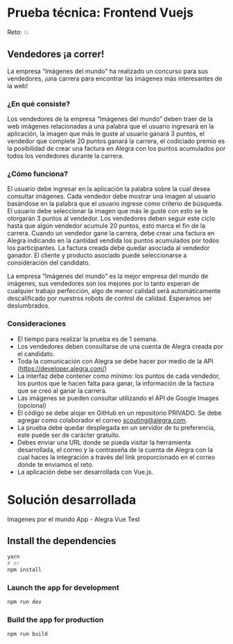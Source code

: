 # Prueba técnica: Frontend Vuejs

Reto: 💥
## Vendedores ¡a correr!
La empresa “Imágenes del mundo” ha realizado un concurso para sus vendedores, ¡una carrera para encontrar las imágenes más interesantes de la web!

### ¿En qué consiste?
Los vendedores de la empresa “Imágenes del mundo” deben traer de la web imágenes relacionadas a una palabra que el usuario ingresará en la aplicación, la imagen que más le guste al usuario ganará 3 puntos, el vendedor que complete 20 puntos ganará la carrera, el codiciado premio es la posibilidad de crear una factura en Alegra con los puntos acumulados por todos los vendedores durante la carrera.

### ¿Cómo funciona?
El usuario debe ingresar en la aplicación la palabra sobre la cual desea consultar imágenes.
Cada vendedor debe mostrar una imagen al usuario basándose en la palabra que el usuario ingrese como criterio de búsqueda.
El usuario debe seleccionar la imagen que más le guste con esto se le otorgarán 3 puntos al vendedor.
Los vendedores deben seguir este ciclo hasta que algún vendedor acumule 20 puntos, esto marca el fin de la carrera.
Cuando un vendedor gane la carrera, debe crear una factura en Alegra indicando en la cantidad vendida los puntos acumulados por todos los participantes. La factura creada debe quedar asociada al vendedor ganador. El cliente y producto asociado puede seleccionarse a consideración del candidato.

La empresa “Imágenes del mundo” es la mejor empresa del mundo de imágenes, sus vendedores son los mejores por lo tanto esperan de cualquier trabajo perfección, algo de menor calidad será automáticamente descalificado por nuestros robots de control de calidad.  Esperamos ser deslumbrados.

### Consideraciones
- El tiempo para realizar la prueba es de 1 semana.
- Los vendedores deben consultarse de una cuenta de Alegra creada por el candidato.
- Toda la comunicación con Alegra se debe hacer por medio de la API (https://developer.alegra.com/)
- La interfaz debe contener como mínimo: los puntos de cada vendedor, los puntos que le hacen falta para ganar, la información de la factura que se creó al ganar la carrera.
- Las imágenes se pueden consultar utilizando el API de Google Images (opcional)
- El código se debe alojar en GitHub en un repositorio PRIVADO. Se debe agregar como colaborador el correo scouting@alegra.com.
- La prueba debe quedar desplegada en un servidor de tu preferencia, este puede ser de carácter gratuito.
- Debes enviar una URL donde se pueda visitar la herramienta desarrollada, el correo y la contraseña de la cuenta de Alegra con la cual haces la integración a través del link proporcionado en el correo donde te enviamos el reto.
- La aplicación debe ser desarrollada con Vue.js.

# Solución desarrollada
Imagenes por el mundo App - Alegra Vue Test

## Install the dependencies
```bash
yarn
# or
npm install
```

### Launch the app for development
```bash
npm run dev
```

### Build the app for production
```bash
npm run build
```

